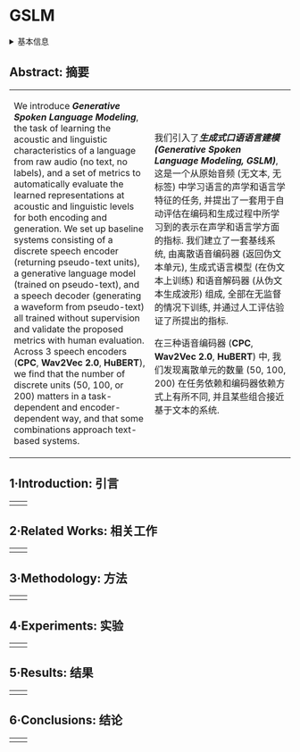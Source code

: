 # GSLM

<details>
<summary>基本信息</summary>

- 标题: "On Generative Spoken Language Modeling from Raw Audio"
- 作者:
  - 01 Kushal Lakhotia
  - 02 Evgeny Kharitonov
  - 03 Wei-Ning Hsu
  - 04 Yossi Adi
  - 05 Adam Polyak
  - 06 Benjamin Bolte
  - 07 Tu-Anh Nguyen
  - 08 Jade Copet
  - 09 Alexei Baevski
  - 10 Abdelrahman Mohamed
  - 11 Emmanuel Dupoux
- 链接:
  - [ArXiv](https://arxiv.org/abs/2102.01192)
  - [Publication](https://doi.org/10.1162/tacl_a_00430)
  - [Github](https://github.com/pytorch/fairseq/tree/master/examples/textless_nlp/gslm)
  - [Demo]
- 文件:
  - [ArXiv](_PDF/2102.01192v2__GSLM__On_Generative_Spoken_Language_Modeling_from_Raw_Audio.pdf)
  - [Publication](_PDF/2102.01192p0__GSLM__TACL2021.pdf)

</details>

## Abstract: 摘要

<table><tr><td width="50%">

We introduce ***Generative Spoken Language Modeling***, the task of learning the acoustic and linguistic characteristics of a language from raw audio (no text, no labels), and a set of metrics to automatically evaluate the learned representations at acoustic and linguistic levels for both encoding and generation.
We set up baseline systems consisting of a discrete speech encoder (returning pseudo-text units), a generative language model (trained on pseudo-text), and a speech decoder (generating a waveform from pseudo-text) all trained without supervision and validate the proposed metrics with human evaluation.
Across 3 speech encoders (**CPC**, **Wav2Vec 2.0**, **HuBERT**), we find that the number of discrete units (50, 100, or 200) matters in a task-dependent and encoder-dependent way, and that some combinations approach text-based systems.

</td><td>

我们引入了***生成式口语语言建模 (Generative Spoken Language Modeling, GSLM)***, 这是一个从原始音频 (无文本, 无标签) 中学习语言的声学和语言学特征的任务, 并提出了一套用于自动评估在编码和生成过程中所学习到的表示在声学和语言学方面的指标.
我们建立了一套基线系统, 由离散语音编码器 (返回伪文本单元), 生成式语言模型 (在伪文本上训练) 和语音解码器 (从伪文本生成波形) 组成, 全部在无监督的情况下训练, 并通过人工评估验证了所提出的指标.

在三种语音编码器 (**CPC**, **Wav2Vec 2.0**, **HuBERT**) 中, 我们发现离散单元的数量 (50, 100, 200) 在任务依赖和编码器依赖方式上有所不同, 并且某些组合接近基于文本的系统.

</td></tr></table>

## 1·Introduction: 引言

<table><tr><td width="50%">

</td></tr></table>

## 2·Related Works: 相关工作

<table><tr><td width="50%">

</td></tr></table>

## 3·Methodology: 方法

<table><tr><td width="50%">

</td></tr></table>

## 4·Experiments: 实验

<table><tr><td width="50%">

</td></tr></table>

## 5·Results: 结果

<table><tr><td width="50%">

</td></tr></table>

## 6·Conclusions: 结论

<table><tr><td width="50%">

</td></tr></table>
